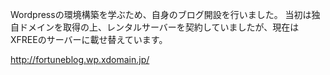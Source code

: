 Wordpressの環境構築を学ぶため、自身のブログ開設を行いました。
当初は独自ドメインを取得の上、レンタルサーバーを契約していましたが、現在はXFREEのサーバーに載せ替えています。

http://fortuneblog.wp.xdomain.jp/
